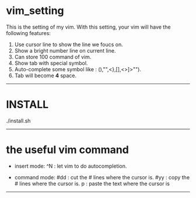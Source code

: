 # vim_setting
This is the setting of my vim.
With this setting, your vim will have the following features:
1. Use cursor line to show the line we foucs on.
2. Show a bright number line on current line.
3. Can store 100 command of vim.
4. Show tab with special symbol.
5. Auto-complete some symbol like : (),"",<},[],<>]>"").
6. Tab will become **4** space.

---

# INSTALL
./install.sh

---

# the useful vim command
- insert mode:
^N : let vim to do autocompletion.

- command mode:
\#dd : cut the \# lines where the cursor is.
\#yy : copy the \# lines where the cursor is.
p : paste the text where the cursor is

---

 
